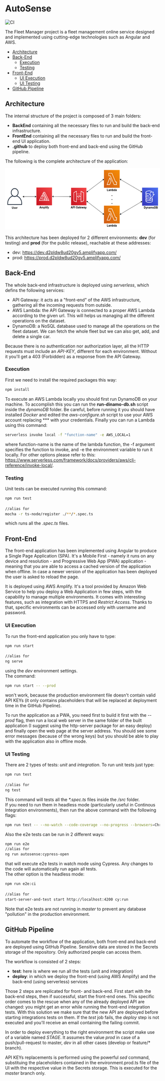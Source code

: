 # AutoSense

![CI](https://github.com/sceccotti89/AutoSense/workflows/CI/badge.svg?branch=master)

The Fleet Manager project is a fleet management online service designed and implemented using cutting-edge technologies such as Angular and AWS.

<!-- TOC depthFrom:2 depthTo:6 withLinks:1 updateOnSave:1 orderedList:0 -->

- [Architecture](#architecture)
- [Back-End](#back-end)
  - [Execution](#execution)
  - [Testing](#testing)
- [Front-End](#front-end)
  - [UI Execution](#ui-execution)
  - [UI Testing](#ui-testing)
- [GitHub Pipeline](#github-pipeline)

## Architecture

The internal structure of the project is composed of 3 main folders:

- **BackEnd** containing all the necessary files to run and build the back-end infrastructure.
- **FrontEnd** containing all the necessary files to run and build the front-end UI application.
- **.github** to deploy both front-end and back-end using the GitHub pipeline.

The following is the complete architecture of the application:

<a href='https://github.com/sceccotti89/AutoSense/blob/master/Documentation/AWS_Diagram.png'><img src='https://github.com/sceccotti89/AutoSense/blob/master/Documentation/AWS_Diagram.png' height='200' width='600' alt='AWS Diagram' aria-label='aws_diagram' /></a>

This architecture has been deployed for 2 different environments: **dev** (for testing) and **prod** (for the public release), reachable at these addresses:

- dev:  https://dev.d2pldw8ud20gv5.amplifyapp.com/
- prod: https://prod.d2pldw8ud20gv5.amplifyapp.com/

## Back-End

The whole back-end infrastructure is deployed using *serverless*, which defins the following services:

- API Gateway: it acts as a "front-end" of the AWS infrastructure, gathering all the incoming requests from outside.
- AWS Lambda: the API Gateway is connected to a proper AWS Lambda according to the given url. This will helps us managing all the different operations on the dataset.
- DynamoDB: a NoSQL database used to manage all the operations on the fleet dataset. We can fetch the whole fleet but we can also get, add, and delete a single car.

Because there is no authentication nor authorization layer, all the HTTP requests must include an *API-KEY*, different for each environment. Without it you'll get a 403 (Forbidden) as a response from the API Gateway.

### Execution

First we need to install the required packages this way:

```bash
npm install
```

To execute an AWS Lambda locally you should first run DynamoDB on your machine. To accomplish this you can run the **run-dinamo-db.sh** script inside the *dynamoDB* folder. Be careful, before running it you should have installed *Docker* and edited the *aws-configure.sh* script to use your AWS account replacing *** with your credentials. Finally you can run a Lambda using this command:

```bash
serverless invoke local -f "function-name" -e AWS_LOCAL=1
```

where function-name is the name of the lambda function, the -f argument specifies the function to invoke, and -e the environment variable to run it locally. For other options please refer to this: https://www.serverless.com/framework/docs/providers/aws/cli-reference/invoke-local/.

### Testing

Unit tests can be executed running this command:

```bash
npm run test

//alias for
mocha -r ts-node/register ./**/*.spec.ts
```

which runs all the *.spec.ts* files.

## Front-End

The front-end application has been implemented using Angular to produce a Single Page Application (SPA). It's a Mobile First - namely it runs on any device and resolution - and Progressive Web App (PWA) application - meaning that you are able to access a cached version of the application when offline. In case a newer version of the application has been deployed the user is asked to reload the page.

It is deployed using AWS Amplify. It's a tool provided by Amazon Web Service to help you deploy a Web Application in few steps, with the capability to manage multiple environments. It comes with interesting features, such as integration with HTTPS and *Restrict Access*. Thanks to that, specific environments can be accessed only with username and password.

### UI Execution

To run the front-end application you only have to type:

```bash
npm run start

//alias for
ng serve
```

using the *dev* environment settings.<br/>
The command:

```bash
npm run start -- --prod
```

won't work, because the production environment file doesn't contain valid API KEYs (it only contains placeholders that will be replaced at deployment time in the GitHub Pipeline).

To run the application as a PWA, you need first to build it first with the *--prod* flag, then run a local web server in the same folder of the built application (I suggest using the http-server package for an easy deploy) and finally open the web page at the server address. You should see some error messages (because of the wrong keys) but you should be able to play with the application also in offline mode.

### UI Testing

There are 2 types of tests: *unit* and *integration*.
To run unit tests just type:

```bash
npm run test

//alias for
ng test
```

This command will tests all the *\*.spec.ts* files inside the */src* folder.<br/>
If you need to run them in headless mode (particularly useful in Continous Integration environments), then run the above command with the following flags:

```bash
npm run test -- --no-watch --code-coverage --no-progress --browsers=ChromeHeadlessCI
```

Also the e2e tests can be run in 2 different ways:

```bash
npm run e2e
//alias for
ng run autosense:cypress-open
```

that will execute e2e tests in watch mode using Cypress. Any changes to the code will automatically run again all tests.<br/>
The other option is the headless mode:

```bash
npm run e2e:ci

//alias for
start-server-and-test start http://localhost:4200 cy:run
```

Note that e2e tests are not running in *master* to prevent any database "pollution" in the production environment.

## GitHub Pipeline

To automate the workflow of the application, both front-end and back-end are deployed using GitHub Pipeline. Sensitive data are stored in the Secrets storage of the repository. Only authorized people can access them.

The workflow is consisted of 2 steps:

- **test**: here is where we run all the tests (unit and integration)
- **deploy**: in which we deploy the front-end (using AWS Amplify) and the back-end (using serverless) services

Those 2 steps are replicated for front- and back-end. First start with the back-end steps, then if successful, start the front-end ones. This specific order comes to the rescue when any of the already deployed API are changed: you might get an error while running the front-end integration tests. With this solution we make sure that the new API are deployed before starting integrations tests on them.
If the *test* job fails, the *deploy* step is not executed and you'll receive an email containing the failing commit.

In order to deploy everything to the right environment the script make use of a variable named *STAGE*. It assumes the value *prod* in case of a push/pull-request to master, *dev* in all other cases (develop or feature/* branch).

API KEYs replacements is performed using the powerful *sed* command, substituing the placeholders contained in the environment.prod.ts file of the UI with the respective value in the Secrets storage. This is executed for the *master* branch only.
